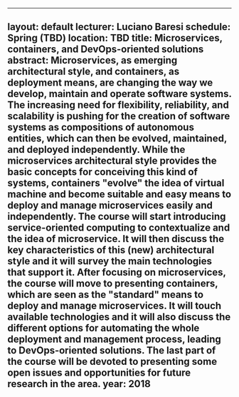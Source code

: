 
---
layout: default 
lecturer: Luciano Baresi
schedule: Spring (TBD)
location: TBD
title: Microservices, containers, and DevOps-oriented solutions
abstract: Microservices, as emerging architectural style, and containers, as deployment means, are changing the way we develop, maintain and operate software systems. The increasing need for flexibility, reliability, and scalability is pushing for the creation of software systems as compositions of autonomous entities, which can then be evolved, maintained, and deployed independently.  While the microservices architectural style provides the basic concepts for conceiving this kind of systems, containers "evolve" the idea of virtual machine and become suitable and easy means to deploy and manage microservices easily and independently. The course will start introducing service-oriented computing to contextualize and the idea of microservice. It will then discuss the key characteristics of this (new) architectural style and it will survey the main technologies that support it. After focusing on microservices, the course will move to presenting containers, which are seen as the "standard" means to deploy and manage microservices. It will touch available technologies and it will also discuss the different options for automating the whole deployment and management process, leading to DevOps-oriented solutions. The last part of the course will be devoted to presenting some open issues and opportunities for future research in the area. 
year: 2018
---
